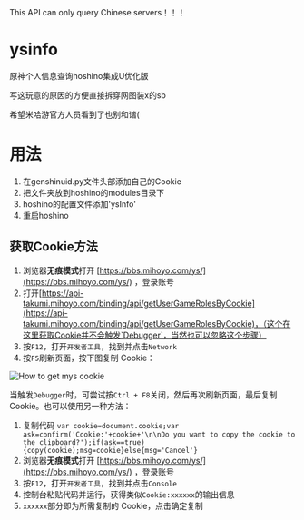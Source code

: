 This API can only query Chinese servers！！！

# ysinfo
原神个人信息查询hoshino集成U优化版

写这玩意的原因的方便直接拆穿网图装x的sb

希望米哈游官方人员看到了也别和谐(

# 用法

1. 在genshinuid.py文件头部添加自己的Cookie
2. 把文件夹放到hoshino的modules目录下
3. hoshino的配置文件添加'ysInfo'
4. 重启hoshino

##  获取Cookie方法


1. 浏览器**无痕模式**打开 [https://bbs.mihoyo.com/ys/](https://bbs.mihoyo.com/ys/) ，登录账号
2. 打开[https://api-takumi.mihoyo.com/binding/api/getUserGameRolesByCookie](https://api-takumi.mihoyo.com/binding/api/getUserGameRolesByCookie)，（这个在这里获取Cookie并不会触发`Debugger`，当然也可以忽略这个步骤）
3. 按`F12`，打开`开发者工具`，找到并点击`Network`
4. 按`F5`刷新页面，按下图复制 Cookie：

![How to get mys cookie](https://i.loli.net/2020/10/28/TMKC6lsnk4w5A8i.png)

当触发`Debugger`时，可尝试按`Ctrl + F8`关闭，然后再次刷新页面，最后复制 Cookie。也可以使用另一种方法：

1. 复制代码 `var cookie=document.cookie;var ask=confirm('Cookie:'+cookie+'\n\nDo you want to copy the cookie to the clipboard?');if(ask==true){copy(cookie);msg=cookie}else{msg='Cancel'}`
2. 浏览器**无痕模式**打开 [https://bbs.mihoyo.com/ys/](https://bbs.mihoyo.com/ys/) ，登录账号
3. 按`F12`，打开`开发者工具`，找到并点击`Console`
4. 控制台粘贴代码并运行，获得类似`Cookie:xxxxxx`的输出信息
5. `xxxxxx`部分即为所需复制的 Cookie，点击确定复制

